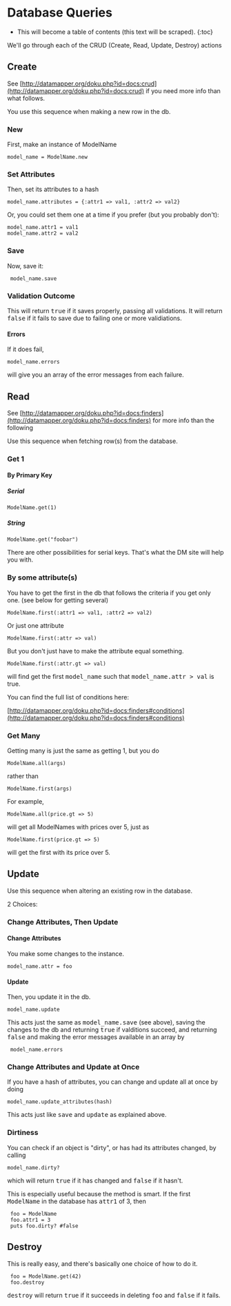 # Database Queries

* This will become a table of contents (this text will be scraped).
{:toc}

We'll go through each of the CRUD (Create, Read, Update, Destroy) actions
## Create

See [http://datamapper.org/doku.php?id=docs:crud](http://datamapper.org/doku.php?id=docs:crud) if you need more info than what follows.

You use this sequence when making a new row in the db. 
### New

First, make an instance of ModelName

    model_name = ModelName.new
### Set Attributes

Then, set its attributes to a hash

    model_name.attributes = {:attr1 => val1, :attr2 => val2}

Or, you could set them one at a time if you prefer (but you probably don't):

    model_name.attr1 = val1
    model_name.attr2 = val2
### Save
Now, save it:

     model_name.save
### Validation Outcome
This will return <tt>true</tt> if it saves properly, passing all validations. 
It will return <tt>false</tt> if it fails to save due to failing one or more validiations. 

#### Errors
If it does fail, 

    model_name.errors
will give you an array of the error messages from each failure. 

## Read

See [http://datamapper.org/doku.php?id=docs:finders](http://datamapper.org/doku.php?id=docs:finders) for more info than the following 

Use this sequence when fetching row(s) from the database. 
### Get 1
#### By Primary Key
##### Serial

    ModelName.get(1)
##### String

    ModelName.get("foobar")
There are other possibilities for serial keys. That's what the DM site will help you with. 

### By some attribute(s)
You have to get the first in the db that follows the criteria if you get only one. (see below for getting several)

    ModelName.first(:attr1 => val1, :attr2 => val2)
Or just one attribute

    ModelName.first(:attr => val)
But you don't just have to make the attribute equal something. 

    ModelName.first(:attr.gt => val)
will find get the first <tt>model_name</tt> such that <tt>model_name.attr > val</tt> is true. 

You can find the full list of conditions here:

[http://datamapper.org/doku.php?id=docs:finders#conditions](http://datamapper.org/doku.php?id=docs:finders#conditions)

### Get Many
Getting many is just the same as getting 1, but you do

    ModelName.all(args)
rather than

    ModelName.first(args)
For example, 

    ModelName.all(price.gt => 5)
will get all ModelNames with prices over 5, just as 

    ModelName.first(price.gt => 5)
will get the first with its price over 5. 

## Update
Use this sequence when altering an existing row in the database. 

2 Choices:
### Change Attributes, Then Update
#### Change Attributes
You make some changes to the instance. 

    model_name.attr = foo
#### Update
Then, you update it in the db.

    model_name.update
This acts just the same as <tt>model_name.save</tt> (see above), saving the changes to the db and returning <tt>true</tt> if valditions succeed, and returning <tt>false</tt> and making the error messages available in an array by

     model_name.errors
### Change Attributes and Update at Once
If you have a hash of attributes, you can change and update all at once by doing

    model_name.update_attributes(hash)
This acts just like <tt>save</tt> and <tt>update</tt> as explained above. 
### Dirtiness
You can check if an object is "dirty", or has had its attributes changed, by calling

    model_name.dirty?
which will return <tt>true</tt> if it has changed and <tt>false</tt> if it hasn't. 

This is especially useful because the method is smart. If the first <tt>ModelName</tt> in the database has <tt>attr1</tt> of 3, then

     foo = ModelName
     foo.attr1 = 3
     puts foo.dirty? #false
## Destroy
This is really easy, and there's basically one choice of how to do it. 

     foo = ModelName.get(42)
     foo.destroy
<tt>destroy</tt> will return <tt>true</tt> if it succeeds in deleting <tt>foo</tt> and <tt>false</tt> if it fails. 
